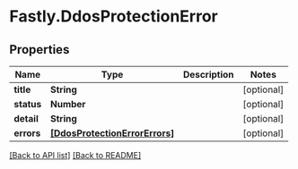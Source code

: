 # Fastly.DdosProtectionError

## Properties

Name | Type | Description | Notes
------------ | ------------- | ------------- | -------------
**title** | **String** |  | [optional] 
**status** | **Number** |  | [optional] 
**detail** | **String** |  | [optional] 
**errors** | [**[DdosProtectionErrorErrors]**](DdosProtectionErrorErrors.md) |  | [optional] 


[[Back to API list]](../../README.md#endpoints) [[Back to README]](../../README.md)
